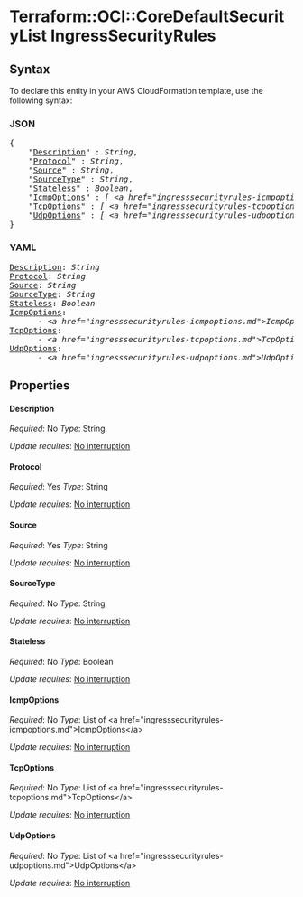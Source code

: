 # Terraform::OCI::CoreDefaultSecurityList IngressSecurityRules

## Syntax

To declare this entity in your AWS CloudFormation template, use the following syntax:

### JSON

<pre>
{
    "<a href="#description" title="Description">Description</a>" : <i>String</i>,
    "<a href="#protocol" title="Protocol">Protocol</a>" : <i>String</i>,
    "<a href="#source" title="Source">Source</a>" : <i>String</i>,
    "<a href="#sourcetype" title="SourceType">SourceType</a>" : <i>String</i>,
    "<a href="#stateless" title="Stateless">Stateless</a>" : <i>Boolean</i>,
    "<a href="#icmpoptions" title="IcmpOptions">IcmpOptions</a>" : <i>[ &lt;a href=&#34;ingresssecurityrules-icmpoptions.md&#34;&gt;IcmpOptions&lt;/a&gt;, ... ]</i>,
    "<a href="#tcpoptions" title="TcpOptions">TcpOptions</a>" : <i>[ &lt;a href=&#34;ingresssecurityrules-tcpoptions.md&#34;&gt;TcpOptions&lt;/a&gt;, ... ]</i>,
    "<a href="#udpoptions" title="UdpOptions">UdpOptions</a>" : <i>[ &lt;a href=&#34;ingresssecurityrules-udpoptions.md&#34;&gt;UdpOptions&lt;/a&gt;, ... ]</i>
}
</pre>

### YAML

<pre>
<a href="#description" title="Description">Description</a>: <i>String</i>
<a href="#protocol" title="Protocol">Protocol</a>: <i>String</i>
<a href="#source" title="Source">Source</a>: <i>String</i>
<a href="#sourcetype" title="SourceType">SourceType</a>: <i>String</i>
<a href="#stateless" title="Stateless">Stateless</a>: <i>Boolean</i>
<a href="#icmpoptions" title="IcmpOptions">IcmpOptions</a>: <i>
      - &lt;a href=&#34;ingresssecurityrules-icmpoptions.md&#34;&gt;IcmpOptions&lt;/a&gt;</i>
<a href="#tcpoptions" title="TcpOptions">TcpOptions</a>: <i>
      - &lt;a href=&#34;ingresssecurityrules-tcpoptions.md&#34;&gt;TcpOptions&lt;/a&gt;</i>
<a href="#udpoptions" title="UdpOptions">UdpOptions</a>: <i>
      - &lt;a href=&#34;ingresssecurityrules-udpoptions.md&#34;&gt;UdpOptions&lt;/a&gt;</i>
</pre>

## Properties

#### Description

_Required_: No
_Type_: String

_Update requires_: [No interruption](https://docs.aws.amazon.com/AWSCloudFormation/latest/UserGuide/using-cfn-updating-stacks-update-behaviors.html#update-no-interrupt)

#### Protocol

_Required_: Yes
_Type_: String

_Update requires_: [No interruption](https://docs.aws.amazon.com/AWSCloudFormation/latest/UserGuide/using-cfn-updating-stacks-update-behaviors.html#update-no-interrupt)

#### Source

_Required_: Yes
_Type_: String

_Update requires_: [No interruption](https://docs.aws.amazon.com/AWSCloudFormation/latest/UserGuide/using-cfn-updating-stacks-update-behaviors.html#update-no-interrupt)

#### SourceType

_Required_: No
_Type_: String

_Update requires_: [No interruption](https://docs.aws.amazon.com/AWSCloudFormation/latest/UserGuide/using-cfn-updating-stacks-update-behaviors.html#update-no-interrupt)

#### Stateless

_Required_: No
_Type_: Boolean

_Update requires_: [No interruption](https://docs.aws.amazon.com/AWSCloudFormation/latest/UserGuide/using-cfn-updating-stacks-update-behaviors.html#update-no-interrupt)

#### IcmpOptions

_Required_: No
_Type_: List of &lt;a href=&#34;ingresssecurityrules-icmpoptions.md&#34;&gt;IcmpOptions&lt;/a&gt;

_Update requires_: [No interruption](https://docs.aws.amazon.com/AWSCloudFormation/latest/UserGuide/using-cfn-updating-stacks-update-behaviors.html#update-no-interrupt)

#### TcpOptions

_Required_: No
_Type_: List of &lt;a href=&#34;ingresssecurityrules-tcpoptions.md&#34;&gt;TcpOptions&lt;/a&gt;

_Update requires_: [No interruption](https://docs.aws.amazon.com/AWSCloudFormation/latest/UserGuide/using-cfn-updating-stacks-update-behaviors.html#update-no-interrupt)

#### UdpOptions

_Required_: No
_Type_: List of &lt;a href=&#34;ingresssecurityrules-udpoptions.md&#34;&gt;UdpOptions&lt;/a&gt;

_Update requires_: [No interruption](https://docs.aws.amazon.com/AWSCloudFormation/latest/UserGuide/using-cfn-updating-stacks-update-behaviors.html#update-no-interrupt)

